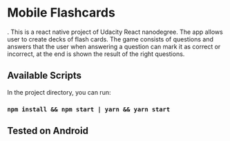 # Mobile Flashcards
. This is a react native project of Udacity React nanodegree. The app allows user to create decks of flash cards. The game consists of questions and answers that the user when answering a question can mark it as correct or incorrect, at the end is shown the result of the right questions.

## Available Scripts

In the project directory, you can run:

### `npm install && npm start | yarn && yarn start`

## Tested on Android
